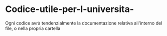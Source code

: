 # Codice-utile-per-l-universita-
 Ogni codice avrà tendenzialmente la documentazione relativa all'interno del file, o nella propria cartella
 
